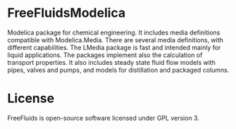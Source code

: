 # FreeFluidsModelica
Modelica package for chemical engineering. It includes media definitions compatible with Modelica.Media.
There are several media definitions, with different capabilities. The LMedia package is fast and intended mainly for liquid applications.
The packages implement also the calculation of transport properties.
It also includes steady state fluid flow models with pipes, valves and pumps, and models for distillation and packaged columns. 
# License
FreeFluids is open-source software licensed under GPL version 3.
